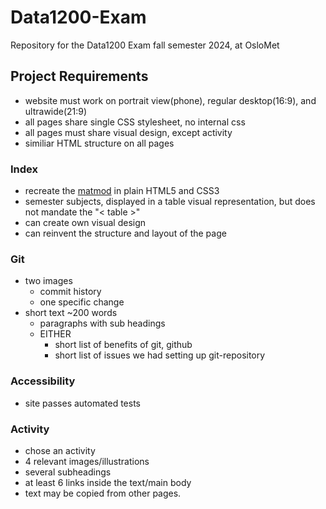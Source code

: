 # Data1200-Exam
Repository for the Data1200 Exam fall semester 2024, at OsloMet

## Project Requirements
- website must work on portrait view(phone), regular desktop(16:9), and ultrawide(21:9)
- all pages share single CSS stylesheet, no internal css
- all pages must share visual design, except activity
- similiar HTML structure on all pages
  
### Index
- recreate the [matmod](https://www.oslomet.no/studier/tkd/matematisk-modellering-datavitenskap) in plain HTML5 and CSS3
- semester subjects, displayed in a table visual representation, but does not mandate the "< table >"
- can create own visual design
- can reinvent the structure and layout of the page
  
### Git
- two images
   - commit history
   - one specific change
- short text ~200 words
  - paragraphs with sub headings  
  - EITHER
    - short list of benefits of git, github
    - short list of issues we had setting up git-repository

### Accessibility
- site passes automated tests


### Activity
- chose an activity
- 4 relevant images/illustrations
- several subheadings
- at least 6 links inside the text/main body
- text may be copied from other pages.
